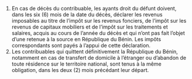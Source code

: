 1) En cas de décès du contribuable, les ayants droit du défunt doivent, dans les six (6) mois de la date du décès, déclarer les revenus imposables au titre de l’impôt sur les revenus fonciers, de l’impôt sur les revenus de capitaux mobiliers et de l’impôt sur les traitements et salaires, acquis au cours de l’année du décès et qui n’ont pas fait l’objet d’une retenue à la source en République du Bénin.
Les impôts correspondants sont payés à l’appui de cette déclaration.
2) Les contribuables qui quittent définitivement la République du Bénin, notamment en cas de transfert de domicile à l’étranger ou d’abandon de toute résidence sur le territoire national, sont tenus à la même obligation, dans les deux (2) mois précédant leur départ.